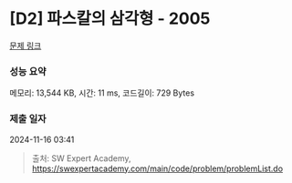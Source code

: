 # [D2] 파스칼의 삼각형 - 2005 

[문제 링크](https://swexpertacademy.com/main/code/problem/problemDetail.do?contestProbId=AV5P0-h6Ak4DFAUq) 

### 성능 요약

메모리: 13,544 KB, 시간: 11 ms, 코드길이: 729 Bytes

### 제출 일자

2024-11-16 03:41



> 출처: SW Expert Academy, https://swexpertacademy.com/main/code/problem/problemList.do